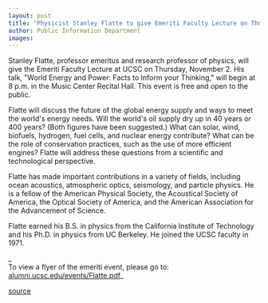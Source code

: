 ```yaml
---
layout: post
title: "Physicist Stanley Flatte to give Emeriti Faculty Lecture on Thursday, November 2"
author: Public Information Department
images:
---
```


Stanley Flatte, professor emeritus and research professor of physics, will give the Emeriti Faculty Lecture at UCSC on Thursday, November 2. His talk, "World Energy and Power: Facts to Inform your Thinking," will begin at 8 p.m. in the Music Center Recital Hall. This event is free and open to the public.

Flatte will discuss the future of the global energy supply and ways to meet the world's energy needs. Will the world's oil supply dry up in 40 years or 400 years? (Both figures have been suggested.) What can solar, wind, biofuels, hydrogen, fuel cells, and nuclear energy contribute? What can be the role of conservation practices, such as the use of more efficient engines? Flatte will address these questions from a scientific and technological perspective.

Flatte has made important contributions in a variety of fields, including ocean acoustics, atmospheric optics, seismology, and particle physics. He is a fellow of the American Physical Society, the Acoustical Society of America, the Optical Society of America, and the American Association for the Advancement of Science.

Flatte earned his B.S. in physics from the California Institute of Technology and his Ph.D. in physics from UC Berkeley. He joined the UCSC faculty in 1971.

_  
To view a flyer of the emeriti event, please go to:  
[alumni.ucsc.edu/events/Flatte.pdf][1]_  
  

[1]: http://www.alumni.ucsc.edu/events/Flatte.pdf

[source](http://www1.ucsc.edu/currents/06-07/10-30/brief-flatte.asp "Permalink to brief-flatte")

